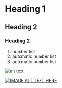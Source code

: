 # Heading 1
## Heading 2
### Heading 2

1. number list
2. automatic number list
3. automatic number list

![alt text][logo]

[logo]: http://www.reactiongifs.com/lol/lolololol.gif



[![IMAGE ALT TEXT HERE](http://img.youtube.com/vi/YOUTUBE_VIDEO_ID_HERE/0.jpg)](http://www.youtube.com/watch?v=ULQTfYFlY34)
